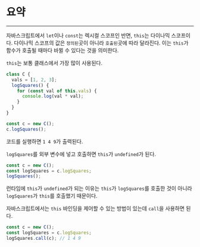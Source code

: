# 요약

---

자바스크립트에서 `let`이나 `const`는 렉시컬 스코프인 반면, `this`는 다이나믹 스코프이다. 다이나믹 스코프의 값은 `정의된`곳이 아니라 `호출된`곳에 따라 달라진다. 이는 `this`가 함수가 호출될 때마다 바뀔 수 있다는 것을 의미한다.

`this`는 보통 클래스에서 가장 많이 사용된다.
```typescript
class C {
  vals = [1, 2, 3];
  logSquares() {
    for (const val of this.vals) {
      console.log(val * val);
    }
  }
}

const c = new C();
c.logSquares();
```

코드를 실행하면 `1 4 9`가 출력된다.

`logSquares`를 외부 변수에 넣고 호출하면 `this`가 `undefined`가 된다.
```typescript
const c = new C();
const logSquares = c.logSquares;
logSquares();
```

런타임에 `this`가 `undefined`가 되는 이유는 `this`가 `logSquares`를 호출한 것이 아니라 `logSquares`가 `this`를 호출했기 때문이다.

자바스크립트에서는 `this` 바인딩을 제어할 수 있는 방법이 있는데 `call`을 사용하면 된다.

```typescript
const c = new C();
const logSquares = c.logSquares;
logSquares.call(c); // 1 4 9
```

